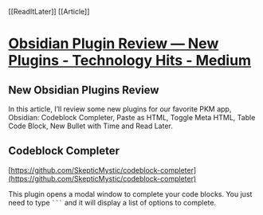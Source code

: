 [[ReadItLater]] [[Article]]

# [Obsidian Plugin Review — New Plugins - Technology Hits - Medium](https://medium.com/technology-hits/obsidian-plugin-review-new-plugins-6fdeb99bc39c)

## New Obsidian Plugins Review

In this article, I’ll review some new plugins for our favorite PKM app, Obsidian: Codeblock Completer, Paste as HTML, Toggle Meta HTML, Table Code Block, New Bullet with Time and Read Later.

## Codeblock Completer

[https://github.com/SkepticMystic/codeblock-completer](https://github.com/SkepticMystic/codeblock-completer)

This plugin opens a modal window to complete your code blocks. You just need to type ` ``` ` and it will display a list of options to complete.